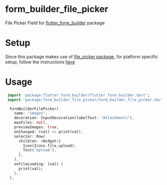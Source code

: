 # form_builder_file_picker

File Picker Field for [flutter_form_builder](https://pub.dev/packages/flutter_form_builder) package

# Setup

Since this package makes use of [file_picker package](https://pub.dev/packages/file_picker), for platform specific setup, follow the instructions [here](https://github.com/miguelpruivo/flutter_file_picker/wiki/Setup)

# Usage

```dart
 import 'package:flutter_form_builder/flutter_form_builder.dart';
 import 'package:form_builder_file_picker/form_builder_file_picker.dart';

  FormBuilderFilePicker(
    name: "images",
    decoration: InputDecoration(labelText: "Attachments"),
    maxFiles: null,
    previewImages: true,
    onChanged: (val) => print(val),
    selector: Row(
      children: <Widget>[
        Icon(Icons.file_upload),
        Text('Upload'),
      ],
    ),
    onFileLoading: (val) {
      print(val);
    },
  ),
```